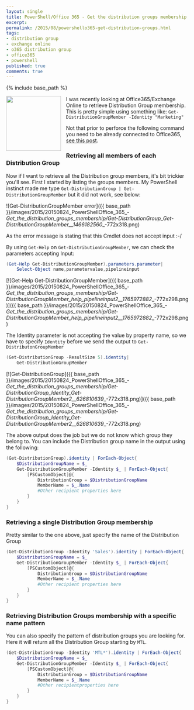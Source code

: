 ```yaml
---
layout: single
title: PowerShell/Office 365 - Get the distribution groups membership
excerpt: 
permalink: /2015/08/powershello365-get-distribution-groups.html
tags: 
- distribution group
- exchange online
- o365 distribution group
- office365
- powershell
published: true
comments: true
---
```

{% include base_path %}

<a href="{{ base_path }}/images/2015/20150824_PowerShellOffice_365_-_Get_the_distribution_groups_membership/Outlook-2013-Logo-256x256__1558078760__-256x256.png" imageanchor="1" style="clear: left; float: left; margin-bottom: 1em; margin-right: 1em;"><img border="0" height="150" src="{{ base_path }}/images/2015/20150824_PowerShellOffice_365_-_Get_the_distribution_groups_membership/Outlook-2013-Logo-256x256__1558078760__-256x256.png" width="150" /></a>I was recently looking at Office365/Exchange Online to retrieve Distribution Group membership. This is pretty simple using something like: `Get-DistributionGroupMember -Identity "Marketing"`

Not that prior to perforce the following command you need to be already connected to Office365, <a href="{{ base_path }}/2014/07/powershell-handy-function-to-connect-to.html" target="_blank">see this post</a>.

### Retrieving all members of each Distribution Group

Now if I want to retrieve all the Distribution group members, it's bit trickier you'll see. First I started by listing the groups members. My PowerShell instinct made me type `Get-DistributionGroup | Get-DistributionGroupMember` but it did not work, see below:

![Get-DistributionGroupMember error]({{ base_path }}/images/2015/20150824_PowerShellOffice_365_-_Get_the_distribution_groups_membership/Get-DistributionGroup_Get-DistributionGroupMember__1466182560__-772x318.png)

As the error message is stating that this Cmdlet does not accept input :-/

By using `Get-Help` on `Get-DistributionGroupMember`, we can check the parameters accepting Input:

```powershell
(Get-Help Get-DistributionGroupMember).parameters.parameter|
    Select-Object name,parametervalue,pipelineinput
```

[![Get-Help Get-DistributionGroupMember]({{ base_path }}/images/2015/20150824_PowerShellOffice_365_-_Get_the_distribution_groups_membership/Get-DistributionGroupMember_help_pipelineinput2__1765972882__-772x298.png)]({{ base_path }}/images/2015/20150824_PowerShellOffice_365_-_Get_the_distribution_groups_membership/Get-DistributionGroupMember_help_pipelineinput2__1765972882__-772x298.png)

The Identity parameter is not accepting the value by property name, so we have to specify `Identity` before we send the output to `Get-DistributonGroupMember`

```powershell
(Get-DistributionGroup -ResultSize 5).identity|
    Get-DistributionGroupMember
```

[![Get-DistributionGroup]({{ base_path }}/images/2015/20150824_PowerShellOffice_365_-_Get_the_distribution_groups_membership/Get-DistributionGroup_Identity_Get-DistributionGroupMember2__626810639__-772x318.png)]({{ base_path }}/images/2015/20150824_PowerShellOffice_365_-_Get_the_distribution_groups_membership/Get-DistributionGroup_Identity_Get-DistributionGroupMember2__626810639__-772x318.png)

The above output does the job but we do not know which group they belong to.
You can include the Distribution group name in the output using the following:

```powershell
(Get-DistributionGroup).identity | ForEach-Object{
    $DistributionGroupName = $_
    Get-DistributionGroupMember -Identity $_ | ForEach-Object{
        [PSCustomObject]@{
            DistributionGroup = $DistributionGroupName
            MemberName = $_.Name
            #Other recipient properties here
        }
    }
}
```

### Retrieving a single Distribution Group membership

Pretty similar to the one above, just specify the name of the Distribution Group

```powershell
(Get-DistributionGroup -Identity 'Sales').identity | ForEach-Object{
    $DistributionGroupName = $_
    Get-DistributionGroupMember -Identity $_ | ForEach-Object{
        [PSCustomObject]@{
            DistributionGroup = $DistributionGroupName
            MemberName = $_.Name
            #Other recipient properties here
        }
    }
}
```

### Retrieving Distribution Groups membership with a specific name pattern

You can also specify the pattern of distribution groups you are looking for.
Here it will return all the Distribution Group starting by `MTL`.

```powershell
(Get-DistributionGroup -Identity 'MTL*').identity | ForEach-Object{
    $DistributionGroupName = $_
    Get-DistributionGroupMember -Identity $_ | ForEach-Object{
        [PSCustomObject]@{
            DistributionGroup = $DistributionGroupName
            MemberName = $_.Name
            #Other recipientproperties here
        }
    }
}
```
